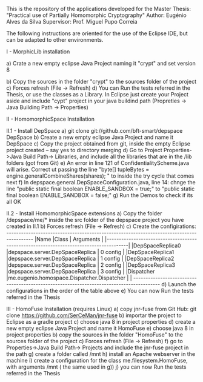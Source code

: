 This is the repository of the applications developed for the Master Thesis: "Practical use of Partially Homomorphic Cryptography"
Author: Eugénio Alves da Silva
Supervisor: Prof. Miguel Pupo Correia

The following instructions are oriented for the use of the Eclipse IDE, but can be adapted to other environments.

I - MorphicLib installation

a) Crate a new empty eclipse Java Project naming it "crypt" and set version 8

b) Copy the sources in the folder "crypt" to the sources folder of the project
c) Forces refresh (File -> Refresh)
d) You can Run the tests referred in the Thesis, or use the classes as a Library. In Eclipse just create your Project aside and include "cypt" project in your 
	java buildind path (Propreties -> Java Building Path -> Properties)

II - HomomorphicSpace Installation

II.1 - Install DepSpace
a) git clone git://github.com/bft-smart/depspace DepSpace
b) Create a new empty eclipse Java Project and name it DepSpace
c) Copy the project obtained from git,  inside the empty Eclipse project created – say yes to directory merging
d) Go to Project Properties->Java Build Path-> Libraries, and include all the libraries that are in the /lib folders (got from Git)
e) An error in line 121 of ConfidentialityScheme.java will arise. Correct ut passing the line "byte[] tupleBytes = engine.generalCombineShares(shares); " 
	to inside the try cycle that comes next
f) In depspace.general.DepSpaceConfiguration.java, line 14: chnge the line "public static final boolean ENABLE_SANDBOX = true;" to
	"public static final boolean ENABLE_SANDBOX = false;"
g) Run the Demos to check if its all OK

II.2 - Install HomomorphicSpace extensions
a) Copy the folder /depspace/me/* inside the src folder of the depspace project you have created in II.1
b) Forces refresh (File -> Refresh)
c) Create the configirations:
	-----------------------------------------------------------------------------------------
	|Name			|Class						| Arguments	|
	|---------------------------------------------------------------------------------------|
	|DepSpaceReplica0	|depspace.server.DepSpaceReplica		| 0 config	|
	|DepSpaceReplica1	|depspace.server.DepSpaceReplica		| 1 config	|
	|DepSpaceReplica2	|depspace.server.DepSpaceReplica		| 2 config	|
	|DepSpaceReplica3	|depspace.server.DepSpaceReplica		| 3 config	|
	|Dispatcher		|me.eugenio.homospace.Dispatcher.Dispatcher	| 		|
	-----------------------------------------------------------------------------------------
d)	Launch the configurations in the order of the table above
e) 	You can now Run the tests referred in the Thesis

III - HomoFuse Installation (requires Linux)
a) copy jnr-fuse from Git Hub: git clone https://github.com/SerCeMan/jnr-fuse
b) importar the project to Eclipse as a gradle project
c) choose java 8 in project properties
d) create a new empty eclipse Java Project and name it HomoFuse
e) choose java 8 in project properties
b) copy the sources in the folder "HomoFuse" to the sources folder of the project
c) Forces refresh (File -> Refresh)
f) go to Properties->Java Build Path-> Projects and include the jnr-fuse project in the path
g) create a folder called <anypath>/mnt
h) install an Apache webserver in the machine
i) create a configuration for the class me.filesystem.HomoFuse, with arguments <anypath>/mnt (<anypath> the same used in g))
j) you can now Run the tests referred in the Thesis

